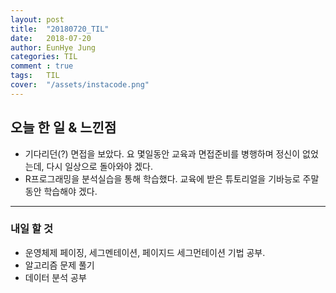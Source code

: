 ```yaml
---
layout: post
title:  "20180720_TIL"
date:   2018-07-20
author: EunHye Jung
categories: TIL
comment : true
tags:	TIL
cover:  "/assets/instacode.png"
---
```

   
## 오늘 한 일 & 느낀점  
* 기다리던(?) 면접을 보았다. 요 몇일동안 교육과 면접준비를 병행하며 정신이 없었는데, 다시 일상으로 돌아와야 겠다.  
* R프로그래밍을 분석실습을 통해 학습했다. 교육에 받은 튜토리얼을 기바능로 주말동안 학습해야 겠다.    
 

- - -
   
### 내일 할 것  
* 운영체제 페이징, 세그멘테이션, 페이지드 세그먼테이션 기법 공부. 
* 알고리즘 문제 풀기  
* 데이터 분석 공부  